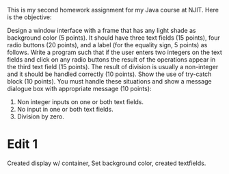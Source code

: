 This is my second homework assignment for my Java course at NJIT. Here is the objective:

Design a window interface with a frame that has any light shade as background color (5 points). It should have three text fields (15 points), four radio buttons (20 points), and a label (for the equality sign, 5 points) as follows. 
Write a program such that if the user enters two integers on the text fields and click on any radio buttons the result of the operations appear in the third text field (15 points). The result of division is usually a non-integer and it should be handled correctly (10 points). Show the use of try-catch block (10 points). You must handle these situations and show a message dialogue box with appropriate message (10 points):
1)	Non integer inputs on one or both text fields.
2)	No input in one or both text fields.
3)	Division by zero.

# Edit 1
Created display w/ container, Set background color, created textfields.